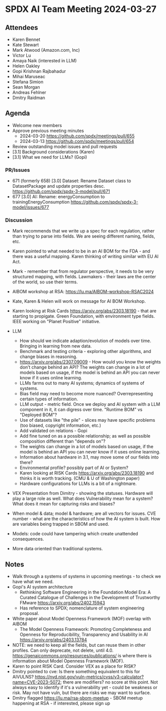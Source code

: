 # SPDX AI Team Meeting 2024-03-27

## Attendees
- Karen Bennet
- Kate Stewart
- Mark Atwood (Amazon.com, Inc)
- Victor Lu
- Amaya Naik (interested in LLM)
- Helen Oakley
- Gopi Krishnan Rajbahadur
- Mihai Maruseac
- Stefana Simion
- Sean Morgan
- Andreas Fehlner
- Dmitry Raidman

## Agenda
- Welcome new members
- Approve previous meeting minutes
  - 2024-03-20 https://github.com/spdx/meetings/pull/655
  - 2024-03-13 https://github.com/spdx/meetings/pull/654
- Review outstanding model issues and pull requests
- [3.1] Background considerations (Karen)
- [3.1] What we need for LLMs? (Gopi)

### PR/Issues
- 671 (formerly 658) [3.0] Dataset: Rename Dataset class to DatasetPackage and update properties desc.
  https://github.com/spdx/spdx-3-model/pull/671
- 677 [3.0] AI: Rename: energyConsumption to trainingEnergyConsumption
  https://github.com/spdx/spdx-3-model/issues/677

### Discussion
- Mark recommends that we write up a spec for each regulation, rather than trying to parse into fields.
  We are seeing different naming, fields, etc. 
- Karen pointed to what needed to be in an AI BOM for the FDA - and there was a useful mapping.
  Karen thinking of writing similar with EU AI Act.
- Mark - remember that from regulator perspective, it needs to be very structured mapping, with fields.
  Lawmakers - their laws are the center of the world, so use their terms.
- AIBOM workshop at RSA: https://lu.ma/AIBOM-workshop-RSAC2024
- Kate, Karen & Helen will work on message for AI BOM Workshop.
- Karen looking at Risk Cards https://arxiv.org/abs/2303.18190 - that are starting to propigate.
  Green Foundation, with environment type fields. IEEE working on "Planet Positive" initiative.

- LLM
  - How should we indicate adaption/evolution of models over time. Bringing in learning from new data.
  - Benchmark and testing criteria - exploring other algorithms, and change biases in reasoning. 
  - https://arxiv.org/abs/2307.09009 - How would you know the weights don’t change behind an API?
    The weights can change in a lot of models based on usage,
    if the model is behind an API you can never know if it uses online learning.
  - LLMs farms out to many AI systems; dynamics of systems of systems.
  - Bias field may need to become more nuanced? Overrepresenting certain types of information.
  - LLM output - metric field. Once we deploy and AI system with a LLM component in it,
    it can digress over time. "Runtime BOM" vs "Deployed BOM"?
  - Use of datasets like "the pile" - slices may have specific problems
    (too biased, copyright information, etc.)
  - Add validated on relations - Gopi
  - Add fine tuned on as a possible relationship; as well as possible composition different than "depends on"?
  - The weights can change in a lot of models based on usage,
    if the model is behind an API you can never know if it uses online learning.
  - Information about hardware in 3.1, may move some of our fields into there?
  - Environmental profile? possibly part of AI or System?
  - Karen looking at RISK Cards https://arxiv.org/abs/2303.18190 and thinks it is worth tracking.
    (CMU & U of Washington paper)
  - Hardware configurations for LLMs is a bit of a nightmare.

- VEX Presentation from Dimitry - showing the statuses.
  Hardware will play a large role as well.
  What does Vulnerability mean for a system?
  What does it mean for capturing risks and biases?
- When model & data; model & hardware; are all vectors for issues.
  CVE number - what are the characteristics of how the AI system is built.
  How are variables being trapped in SBOM and used.
- Models: code could have tampering which create unattended consequences.
- More data oriented than traditional systems.

## Notes
- Walk through a systems of systems in upcoming meetings - to check we have what we need.
- Gopi's AI system architecture
  - Rethinking Software Engineering in the Foundation Model Era:
    A Curated Catalogue of Challenges in the Development of Trustworthy FMware
    https://arxiv.org/abs/2402.15943
  - Has reference to SPDX; nomenclature of system engineering proposal.
- White paper about Model Openness Framework (MOF) overlap with AIBOM
  - The Model Openness Framework: Promoting Completeness and Openness for
    Reproducibility, Transparency and Usability in AI
    https://arxiv.org/abs/2403.13784
- NOTE: we need to keep all the fields, but can reuse them in other profiles.
  Can only deprecate, not delete, until 4.0.
  https://genaicommons.org/resources/publications/ is where there is information about Model Openness Framework (MOF).
- Karen to point RISK Card. Consider VEX as a place for RISK?
- Dmitry pointed to cve: Is there something equivalent to this for AIVULNS?
  https://nvd.nist.gov/vuln-metrics/cvss/v3-calculator?name=CVE-2023-5072;
  there are modifiers? no score at this point.
  Not always easy to identify if it's a vulnerability yet - could be weakness or risk.
  May not have vuln, but there are risks we may want to surface.
- Dmitry flagged https://lu.ma/rsa-sbom-meetup - SBOM meetup happening at RSA - if interested, please sign up
